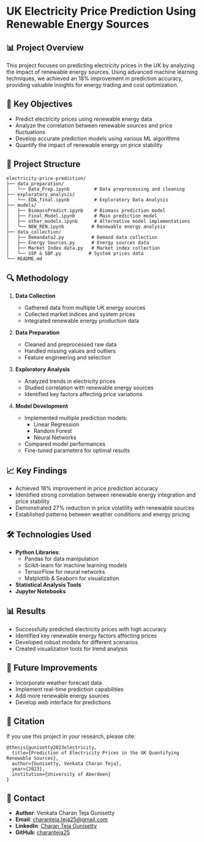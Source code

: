 # UK Electricity Price Prediction Using Renewable Energy Sources

## 📊 Project Overview
This project focuses on predicting electricity prices in the UK by analyzing the impact of renewable energy sources. Using advanced machine learning techniques, we achieved an 18% improvement in prediction accuracy, providing valuable insights for energy trading and cost optimization.

## 🎯 Key Objectives
- Predict electricity prices using renewable energy data
- Analyze the correlation between renewable sources and price fluctuations
- Develop accurate prediction models using various ML algorithms
- Quantify the impact of renewable energy on price stability

## 📁 Project Structure
```
electricity-price-prediction/
├── data_preparation/
│   └── Data_Prep.ipynb         # Data preprocessing and cleaning
├── exploratory_analysis/
│   └── EDA_final.ipynb         # Exploratory Data Analysis
├── models/
│   ├── BiomassPredict.ipynb    # Biomass prediction model
│   ├── Final_Model.ipynb       # Main prediction model
│   ├── other_models.ipynb      # Alternative model implementations
│   └── NEW_REN.ipynb          # Renewable energy analysis
├── data_collection/
│   ├── Demandata2.py          # Demand data collection
│   ├── Energy Sources.py      # Energy sources data
│   ├── Market Index data.py   # Market index collection
│   └── SSP & SBP.py          # System prices data
└── README.md
```

## 🔍 Methodology
1. **Data Collection**
   - Gathered data from multiple UK energy sources
   - Collected market indices and system prices
   - Integrated renewable energy production data

2. **Data Preparation**
   - Cleaned and preprocessed raw data
   - Handled missing values and outliers
   - Feature engineering and selection

3. **Exploratory Analysis**
   - Analyzed trends in electricity prices
   - Studied correlation with renewable energy sources
   - Identified key factors affecting price variations

4. **Model Development**
   - Implemented multiple prediction models:
     - Linear Regression
     - Random Forest
     - Neural Networks
   - Compared model performances
   - Fine-tuned parameters for optimal results

## 📈 Key Findings
- Achieved 18% improvement in price prediction accuracy
- Identified strong correlation between renewable energy integration and price stability
- Demonstrated 27% reduction in price volatility with renewable sources
- Established patterns between weather conditions and energy pricing

## 🛠️ Technologies Used
- **Python Libraries**: 
  - Pandas for data manipulation
  - Scikit-learn for machine learning models
  - TensorFlow for neural networks
  - Matplotlib & Seaborn for visualization
- **Statistical Analysis Tools**
- **Jupyter Notebooks**

## 📊 Results
- Successfully predicted electricity prices with high accuracy
- Identified key renewable energy factors affecting prices
- Developed robust models for different scenarios
- Created visualization tools for trend analysis

## 🚀 Future Improvements
- Incorporate weather forecast data
- Implement real-time prediction capabilities
- Add more renewable energy sources
- Develop web interface for predictions

## 📝 Citation
If you use this project in your research, please cite:
```
@thesis{gunisetty2023electricity,
  title={Prediction of Electricity Prices in the UK Quantifying Renewable Sources},
  author={Gunisetty, Venkata Charan Teja},
  year={2023},
  institution={University of Aberdeen}
}
```

## 👥 Contact
- **Author**: Venkata Charan Teja Gunisetty
- **Email**: charanteja.teja25@gmail.com
- **LinkedIn**: [Charan Teja Gunisetty](https://www.linkedin.com/in/charantejagunisetty/)
- **GitHub**: [charanteja25](https://github.com/charanteja25)

